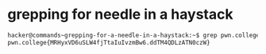 # grepping for needle in a haystack

```bash
hacker@commands~grepping-for-a-needle-in-a-haystack:~$ grep pwn.college /challenge/data.txt
pwn.college{MRHyxVD6uSLW4fjTtaIuIvzmBw6.ddTM4QDLzATN0czW}
```
